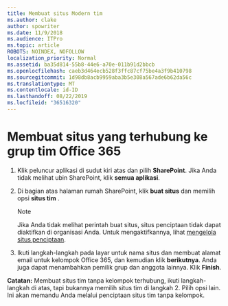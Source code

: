 ```yaml
---
title: Membuat situs Modern tim
ms.author: clake
author: spowriter
ms.date: 11/9/2018
ms.audience: ITPro
ms.topic: article
ROBOTS: NOINDEX, NOFOLLOW
localization_priority: Normal
ms.assetid: ba35d814-55b8-44e6-a70e-011b91d2bbcb
ms.openlocfilehash: caeb3d464ecb528f3ffc87cf75be4a3f9b410798
ms.sourcegitcommit: 1d98db8acb9959aba3b5e308a567ade6b62da56c
ms.translationtype: MT
ms.contentlocale: id-ID
ms.lasthandoff: 08/22/2019
ms.locfileid: "36516320"
---
```

# <a name="create-an-office-365-group-connected-team-site"></a>Membuat situs yang terhubung ke grup tim Office 365

1. Klik peluncur aplikasi di sudut kiri atas dan pilih **SharePoint**. Jika Anda tidak melihat ubin SharePoint, klik **semua aplikasi**.
    
2. Di bagian atas halaman rumah SharePoint, klik **buat situs** dan memilih opsi **situs tim** . 
    
    > [!NOTE]
    > Jika Anda tidak melihat perintah buat situs, situs penciptaan tidak dapat diaktifkan di organisasi Anda. Untuk mengaktifkannya, lihat [mengelola situs penciptaan](https://go.microsoft.com/fwlink/?linkid=2009644). 
  
3. Ikuti langkah-langkah pada layar untuk nama situs dan membuat alamat email untuk kelompok Office 365, dan kemudian klik **berikutnya**. Anda juga dapat menambahkan pemilik grup dan anggota lainnya. Klik **Finish**.
  
 **Catatan:** Membuat situs tim tanpa kelompok terhubung, ikuti langkah-langkah di atas, tapi bukannya memilih situs tim di langkah 2. Pilih opsi lain. Ini akan memandu Anda melalui penciptaan situs tim tanpa kelompok. 
    

